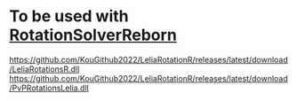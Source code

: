 # To be used with [RotationSolverReborn](https://github.com/FFXIV-CombatReborn/RotationSolverReborn)
https://github.com/KouGithub2022/LeliaRotationR/releases/latest/download/LeliaRotationsR.dll
https://github.com/KouGithub2022/LeliaRotationR/releases/latest/download/PvPRotationsLelia.dll
